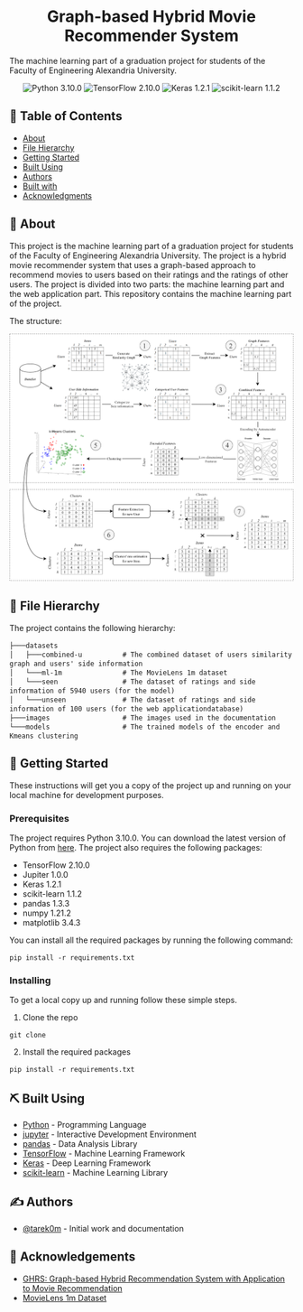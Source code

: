 <h1 align="center" id="title">Graph-based Hybrid Movie Recommender System</h1>

<p id="description">The machine learning part of a graduation project for students of the Faculty of Engineering Alexandria University.</p>

<p align="center">
  <img src="https://img.shields.io/badge/Python-3.10.0-blue?style=for-the-badge&logo=python" alt="Python 3.10.0">
  <img src="https://img.shields.io/badge/TensorFlow-2.10.0-orange?style=for-the-badge&logo=tensorflow" alt="TensorFlow 2.10.0">
  <img src="https://img.shields.io/badge/Keras-1.2.1-red?style=for-the-badge&logo=keras" alt="Keras 1.2.1">
  <img src="https://img.shields.io/badge/scikit--learn-1.1.2-yellow?style=for-the-badge&logo=scikit-learn" alt="scikit-learn 1.1.2">
</p>

## 📝 Table of Contents

-   [About](#about)
- [File Hierarchy](#file_hierarchy)
-  [Getting Started](#getting_started)
- [Built Using](#built_using)
- [Authors](#authors)
- [Built with](#built_with)
- [Acknowledgments](#acknowledgments)

## 🧐 About <a name = "about"></a>

This project is the machine learning part of a graduation project for students of the Faculty of Engineering Alexandria University. The project is a hybrid movie recommender system that uses a graph-based approach to recommend movies to users based on their ratings and the ratings of other users. The project is divided into two parts: the machine learning part and the web application part. This repository contains the machine learning part of the project.

The structure:

![Process Structure](images/ghrs-structure.png)

## 📁 File Hierarchy <a name = "file_hierarchy"></a>

The project contains the following hierarchy:

``` 
├───datasets
│   ├───combined-u          # The combined dataset of users similarity graph and users' side information
│   └───ml-1m               # The MovieLens 1m dataset
│   └───seen                # The dataset of ratings and side information of 5940 users (for the model)
│   └───unseen              # The dataset of ratings and side information of 100 users (for the web applicationdatabase)
├───images                  # The images used in the documentation
└───models                  # The trained models of the encoder and Kmeans clustering
``` 

## 🏁 Getting Started <a name = "getting_started"></a>

These instructions will get you a copy of the project up and running on your local machine for development purposes.

### Prerequisites

The project requires Python 3.10.0. You can download the latest version of Python from [here](https://www.python.org/downloads/).
The project also requires the following packages:

*   TensorFlow 2.10.0
* Jupiter 1.0.0
*  Keras 1.2.1
* scikit-learn 1.1.2
* pandas 1.3.3
* numpy 1.21.2
* matplotlib 3.4.3

You can install all the required packages by running the following command:

```
pip install -r requirements.txt
```

### Installing

To get a local copy up and running follow these simple steps.

1. Clone the repo

```
git clone
```

2. Install the required packages

```
pip install -r requirements.txt
```

## ⛏️ Built Using <a name = "built_using"></a>

-   [Python](https://www.python.org/) - Programming Language
- [jupyter](https://jupyter.org/) - Interactive Development Environment
-  [pandas](https://pandas.pydata.org/) - Data Analysis Library
-   [TensorFlow](https://www.tensorflow.org/) - Machine Learning Framework
-   [Keras](https://keras.io/) - Deep Learning Framework
-   [scikit-learn](https://scikit-learn.org/stable/) - Machine Learning Library

## ✍️ Authors <a name = "authors"></a>

-   [@tarek0m](https://github.com/tarek0m) - Initial work and documentation

## 🎉 Acknowledgements <a name = "acknowledgement"></a>

-   [GHRS: Graph-based Hybrid Recommendation System with Application to Movie Recommendation](https://arxiv.org/abs/2111.11293)
-   [MovieLens 1m Dataset](https://grouplens.org/datasets/movielens/1m/)